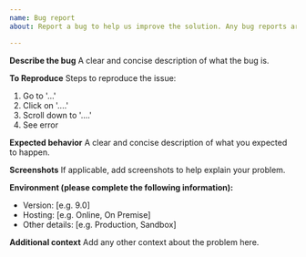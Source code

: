 ```yaml
---
name: Bug report
about: Report a bug to help us improve the solution. Any bug reports are hugely appreciated

---
```


**Describe the bug**
A clear and concise description of what the bug is.

**To Reproduce**
Steps to reproduce the issue:
1. Go to '...'
2. Click on '....'
3. Scroll down to '....'
4. See error

**Expected behavior**
A clear and concise description of what you expected to happen.

**Screenshots**
If applicable, add screenshots to help explain your problem.

**Environment (please complete the following information):**
 - Version: [e.g. 9.0]
 - Hosting: [e.g. Online, On Premise]
 - Other details: [e.g. Production, Sandbox]

**Additional context**
Add any other context about the problem here.
